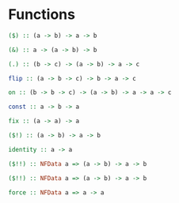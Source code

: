 Functions
=========

```haskell
($) :: (a -> b) -> a -> b
```

```haskell
(&) :: a -> (a -> b) -> b
```

```haskell
(.) :: (b -> c) -> (a -> b) -> a -> c
```

```haskell
flip :: (a -> b -> c) -> b -> a -> c
```

```haskell
on :: (b -> b -> c) -> (a -> b) -> a -> a -> c
```

```haskell
const :: a -> b -> a
```

```haskell
fix :: (a -> a) -> a
```

```haskell
($!) :: (a -> b) -> a -> b
```

```haskell
identity :: a -> a
```

```haskell
($!!) :: NFData a => (a -> b) -> a -> b
```

```haskell
($!!) :: NFData a => (a -> b) -> a -> b
```

```haskell
force :: NFData a => a -> a
```
